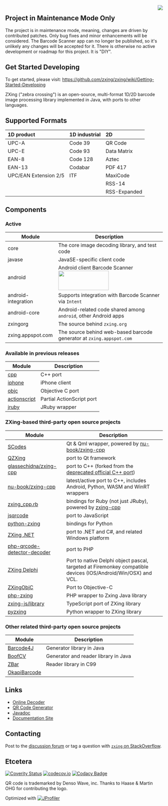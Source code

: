 <img align="right" src="https://raw.github.com/wiki/zxing/zxing/zxing-logo.png"/>

## Project in Maintenance Mode Only

The project is in maintenance mode, meaning, changes are driven by contributed patches.
Only bug fixes and minor enhancements will be considered. The Barcode Scanner app can
no longer be published, so it's unlikely any changes will be accepted for it.
There is otherwise no active development or roadmap for this project. It is "DIY".

## Get Started Developing

To get started, please visit: https://github.com/zxing/zxing/wiki/Getting-Started-Developing

ZXing ("zebra crossing") is an open-source, multi-format 1D/2D barcode image processing
library implemented in Java, with ports to other languages.

## Supported Formats

| 1D product            | 1D industrial | 2D             |
|:----------------------|:--------------|:---------------|
| UPC-A                 | Code 39       | QR Code        |
| UPC-E                 | Code 93       | Data Matrix    |
| EAN-8                 | Code 128      | Aztec          |
| EAN-13                | Codabar       | PDF 417        |
| UPC/EAN Extension 2/5 | ITF           | MaxiCode       |
|                       |               | RSS-14         |
|                       |               | RSS-Expanded   |

## Components

### Active

| Module              | Description
| ------------------- | -----------
| core                | The core image decoding library, and test code
| javase              | JavaSE-specific client code
| android             | Android client Barcode Scanner [<img height='62' width='161' src='https://play.google.com/intl/en_us/badges/images/generic/en_badge_web_generic.png'/>](https://play.google.com/store/apps/details?id=com.google.zxing.client.android)
| android-integration | Supports integration with Barcode Scanner via `Intent`
| android-core        | Android-related code shared among `android`, other Android apps
| zxingorg            | The source behind `zxing.org`
| zxing.appspot.com   | The source behind web-based barcode generator at `zxing.appspot.com`

### Available in previous releases

| Module | Description
| ------ | -----------
| [cpp](https://github.com/zxing/zxing/tree/00f634024ceeee591f54e6984ea7dd666fab22ae/cpp)                   | C++ port
| [iphone](https://github.com/zxing/zxing/tree/00f634024ceeee591f54e6984ea7dd666fab22ae/iphone)             | iPhone client
| [objc](https://github.com/zxing/zxing/tree/00f634024ceeee591f54e6984ea7dd666fab22ae/objc)                 | Objective C port
| [actionscript](https://github.com/zxing/zxing/tree/c1df162b95e07928afbd4830798cc1408af1ac67/actionscript) | Partial ActionScript port
| [jruby](https://github.com/zxing/zxing/tree/a95a8fee842f67fb43799a8e0e70e4c68b509c43/jruby)               | JRuby wrapper

### ZXing-based third-party open source projects

| Module                                                                                    | Description
| ----------------------------------------------------------------------------------------- | -----------
| [SCodes](https://github.com/scytheStudio/SCodes)                                          | Qt & Qml wrapper, powered by [nu-book/zxing-cpp](https://github.com/nu-book/zxing-cpp)
| [QZXing](https://github.com/ftylitak/qzxing)                                              | port to Qt framework
| [glassechidna/zxing-cpp](https://github.com/glassechidna/zxing-cpp)                       | port to C++ (forked from the [deprecated official C++ port](https://github.com/zxing/zxing/tree/00f634024ceeee591f54e6984ea7dd666fab22ae/cpp))
| [nu-book/zxing-cpp](https://github.com/nu-book/zxing-cpp)                                 | latest/active port to C++, includes Android, Python, WASM and WinRT wrappers
| [zxing_cpp.rb](https://github.com/glassechidna/zxing_cpp.rb)                              | bindings for Ruby (not just JRuby), powered by [zxing-cpp](https://github.com/glassechidna/zxing-cpp)
| [jsqrcode](https://github.com/LazarSoft/jsqrcode)                                         | port to JavaScript
| [python-zxing](https://github.com/oostendo/python-zxing)                                  | bindings for Python
| [ZXing .NET](https://github.com/micjahn/ZXing.Net)                                        | port to .NET and C#, and related Windows platform
| [php-qrcode-detector-decoder](https://github.com/khanamiryan/php-qrcode-detector-decoder) | port to PHP
| [ZXing Delphi](https://github.com/Spelt/ZXing.Delphi)                                     | Port to native Delphi object pascal, targeted at Firemonkey compatible devices (IOS/Android/Win/OSX) and VCL.
| [ZXingObjC](https://github.com/TheLevelUp/ZXingObjC)                                      | Port to Objective-C
| [php-zxing](https://github.com/dsiddharth2/php-zxing)                                     | PHP wrapper to Zxing Java library
| [zxing-js/library](https://github.com/zxing-js/library)                                   | TypeScript port of ZXing library
| [pyzxing](https://github.com/ChenjieXu/pyzxing)                                           | Python wrapper to ZXing library


### Other related third-party open source projects

| Module                                         | Description
| ---------------------------------------------- | -----------
| [Barcode4J](http://barcode4j.sourceforge.net/) | Generator library in Java
| [BoofCV](https://boofcv.org) | Generator and reader library in Java
| [ZBar](http://zbar.sourceforge.net/)           | Reader library in C99
| [OkapiBarcode](https://github.com/woo-j/OkapiBarcode)  | |

## Links

* [Online Decoder](https://zxing.org/w/decode.jspx)
* [QR Code Generator](https://zxing.appspot.com/generator)
* [Javadoc](https://zxing.github.io/zxing/apidocs/)
* [Documentation Site](https://zxing.github.io/zxing/)

## Contacting

Post to the [discussion forum](https://groups.google.com/group/zxing) or tag a question with [`zxing`
on StackOverflow](https://stackoverflow.com/questions/tagged/zxing).

## Etcetera

[![Coverity Status](https://scan.coverity.com/projects/1924/badge.svg)](https://scan.coverity.com/projects/1924)
[![codecov.io](https://codecov.io/github/zxing/zxing/coverage.svg?branch=master)](https://codecov.io/github/zxing/zxing?branch=master)
[![Codacy Badge](https://api.codacy.com/project/badge/Grade/7270e4b57c50483699448bf32721ab10)](https://www.codacy.com/app/srowen/zxing?utm_source=github.com&amp;utm_medium=referral&amp;utm_content=zxing/zxing&amp;utm_campaign=Badge_Grade)

QR code is trademarked by Denso Wave, inc. Thanks to Haase & Martin OHG for contributing the logo.

Optimized with [![JProfiler](https://www.ej-technologies.com/images/banners/jprofiler_small.png)](https://www.ej-technologies.com/products/jprofiler/overview.html)
